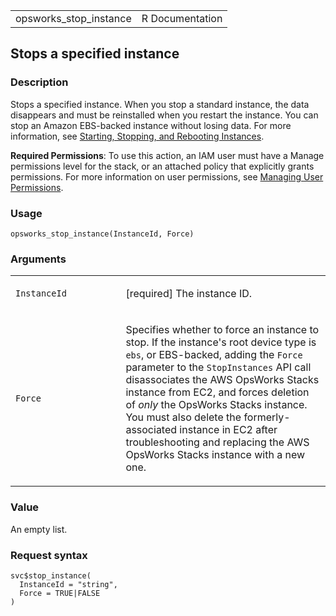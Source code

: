 <table style="width: 100%;">
<tbody>
<tr class="odd">
<td>opsworks_stop_instance</td>
<td style="text-align: right;">R Documentation</td>
</tr>
</tbody>
</table>

## Stops a specified instance

### Description

Stops a specified instance. When you stop a standard instance, the data
disappears and must be reinstalled when you restart the instance. You
can stop an Amazon EBS-backed instance without losing data. For more
information, see [Starting, Stopping, and Rebooting
Instances](https://docs.aws.amazon.com/opsworks/latest/userguide/workinginstances-starting.html).

**Required Permissions**: To use this action, an IAM user must have a
Manage permissions level for the stack, or an attached policy that
explicitly grants permissions. For more information on user permissions,
see [Managing User
Permissions](https://docs.aws.amazon.com/opsworks/latest/userguide/opsworks-security-users.html).

### Usage

    opsworks_stop_instance(InstanceId, Force)

### Arguments

<table>
<colgroup>
<col style="width: 35%" />
<col style="width: 65%" />
</colgroup>
<tbody>
<tr class="odd">
<td><code
id="opsworks_stop_instance_:_InstanceId">InstanceId</code></td>
<td><p>[required] The instance ID.</p></td>
</tr>
<tr class="even">
<td><code id="opsworks_stop_instance_:_Force">Force</code></td>
<td><p>Specifies whether to force an instance to stop. If the instance's
root device type is <code>ebs</code>, or EBS-backed, adding the
<code>Force</code> parameter to the <code>StopInstances</code> API call
disassociates the AWS OpsWorks Stacks instance from EC2, and forces
deletion of <em>only</em> the OpsWorks Stacks instance. You must also
delete the formerly-associated instance in EC2 after troubleshooting and
replacing the AWS OpsWorks Stacks instance with a new one.</p></td>
</tr>
</tbody>
</table>

### Value

An empty list.

### Request syntax

    svc$stop_instance(
      InstanceId = "string",
      Force = TRUE|FALSE
    )
